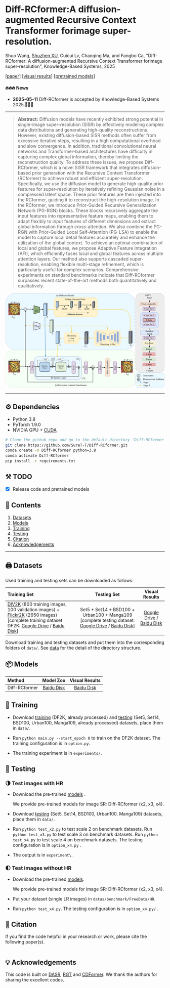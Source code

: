 # Diff-RCformer:A diffusion-augmented Recursive Context Transformer forimage super-resolution.

Shuo Wang, [Shuzhen XU](https://dgzsdxzz.github.io/ShuzhenXu/), Cuicui Lv, Chaoqing Ma, and Fangbo Ca, "Diff-RCformer: A diffusion-augmented Recursive Context Transformer forimage super-resolution", Knowledge-Based Systems, 2025

[[paper]()] [[visual results]( https://pan.baidu.com/s/18ml_ubj3bWq36tOJcmHD4A?pwd=vdms)] [[pretrained models](https://pan.baidu.com/s/19uFjSrC5W4NtpfmpJNL9SA?pwd=4jhv)]

#### 🔥🔥🔥 News

- **2025-05-11** Diff-RCformer is accepted by Knowledge-Based Systems 2025.🎊🎊🎊

---

> **Abstract:** Diffusion models have recently exhibited strong potential in single-image super-resolution (SISR) by effectively modeling complex data distributions and generating high-quality reconstructions. However, existing diffusion-based SISR methods often suffer from excessive iterative steps, resulting in a high computational overhead and slow convergence. In addition, traditional convolutional neural networks and Transformer-based architectures have difficulty in capturing complex global information, thereby limiting the reconstruction quality. To address these issues, we propose Diff-RCformer, which is a novel SISR framework that integrates diffusion-based prior generation with the Recursive Context Transformer (RCformer) to achieve robust and efficient super-resolution. Specifically, we use the diffusion model to generate high-quality prior features for super-resolution by iteratively refining Gaussian noise in a compressed latent space. These prior features are then injected into the RCformer, guiding it to reconstruct the high-resolution image. In the RCformer, we introduce Prior-Guided Recursive Generalization Network (PG-RGN) blocks. These blocks recursively aggregate the input features into representative feature maps, enabling them to adapt flexibly to input features of different dimensions and extract global information through cross-attention. We also combine the PG-RGN with Prior-Guided Local Self-Attention (PG-LSA) to enable the model to capture local detail features accurately and enhance the utilization of the global context. To achieve an optimal combination of local and global features, we propose Adaptive Feature Integration (AFI), which efficiently fuses local and global features across multiple attention layers. Our method also supports cascaded super-resolution, enabling flexible multi-stage refinement, which is particularly useful for complex scenarios. Comprehensive experiments on standard benchmarks indicate that Diff-RCformer surpasses recent state-of-the-art methods both quantitatively and qualitatively.

![](fig/Fig.1.png)

---


## ⚙️ Dependencies

- Python 3.8
- PyTorch 1.9.0
- NVIDIA GPU + [CUDA](https://developer.nvidia.com/cuda-downloads)

```bash
# Clone the github repo and go to the default directory 'Diff-RCformer'.
git clone https://github.com/SureT-T/Diff-RCformer.git
conda create -n Diff-RCformer python=3.8
conda activate Diff-RCformer
pip install -r requirements.txt
```



## ⚒️ TODO

* [x] Release code and pretrained models



## 🔗 Contents

1. [Datasets](#datasets)
1. [Models](#models)
1. [Training](#training)
1. [Testing](#testing)
1. [Citation](#citation)
1. [Acknowledgements](#acknowledgements)

---



## <a name="datasets"></a>🖨️ Datasets

Used training and testing sets can be downloaded as follows:

| Training Set                                                 |                         Testing Set                          |                        Visual Results                        |
| :----------------------------------------------------------- | :----------------------------------------------------------: | :----------------------------------------------------------: |
| [DIV2K](https://data.vision.ee.ethz.ch/cvl/DIV2K/) (800 training images, 100 validation images) +  [Flickr2K](https://cv.snu.ac.kr/research/EDSR/Flickr2K.tar) (2650 images) [complete training dataset DF2K: [Google Drive](https://drive.google.com/file/d/1TubDkirxl4qAWelfOnpwaSKoj3KLAIG4/view?usp=share_link) / [Baidu Disk](https://pan.baidu.com/s/1KIcPNz3qDsGSM0uDKl4DRw?pwd=74yc)] | Set5 + Set14 + BSD100 + Urban100 + Manga109 [complete testing dataset: [Google Drive](https://drive.google.com/file/d/1yMbItvFKVaCT93yPWmlP3883XtJ-wSee/view?usp=sharing) / [Baidu Disk](https://pan.baidu.com/s/1Tf8WT14vhlA49TO2lz3Y1Q?pwd=8xen)] | [Google Drive]() / [Baidu Disk](https://pan.baidu.com/s/10YeQAmkYI9lg2HnlzHBHxA?pwd=eb5i) |

Download training and testing datasets and put them into the corresponding folders of `data/`. See [data](data/README.md) for the detail of the directory structure.



## <a name="models"></a>📦 Models

| Method |                          Model Zoo                           |                        Visual Results                        |
| :----- | :----------------------------------------------------------: | :----------------------------------------------------------: |
| Diff-RCformer |  [Baidu Disk](https://pan.baidu.com/s/19uFjSrC5W4NtpfmpJNL9SA?pwd=4jhv) | [Baidu Disk](https://pan.baidu.com/s/18ml_ubj3bWq36tOJcmHD4A?pwd=vdms) |





## <a name="training"></a>🔧 Training

- Download [training](https://drive.google.com/file/d/1TubDkirxl4qAWelfOnpwaSKoj3KLAIG4/view?usp=share_link) (DF2K, already processed) and [testing](https://drive.google.com/file/d/1yMbItvFKVaCT93yPWmlP3883XtJ-wSee/view?usp=sharing) (Set5, Set14, BSD100, Urban100, Manga109, already processed) datasets, place them in `data/`.

- Run `python main.py --start_epoch 0` to train on the DF2K dataset. The training configuration is in `option.py`.

- The training experiment is in `experiments/`.



## <a name="testing"></a>🔨 Testing

### 🌗 Test images with HR

- Download the pre-trained [models]( https://pan.baidu.com/s/19uFjSrC5W4NtpfmpJNL9SA?pwd=4jhv ) .

  We provide pre-trained models for image SR: Diff-RCformer (x2, x3, x4).

- Download [testing](https://drive.google.com/file/d/1yMbItvFKVaCT93yPWmlP3883XtJ-wSee/view?usp=sharing) (Set5, Set14, BSD100, Urban100, Manga109) datasets, place them in `data/`.

- Run `python test_x2.py` to test scale 2 on benchmark datasets. 
Run `python test_x3.py` to test scale 3 on benchmark datasets.
Run `python test_x4.py` to test scale 4 on benchmark datasets.
 The testing configuration is in `option_x4.py` .

- The output is in `experiment\`.

### 🌓 Test images without HR

- Download the pre-trained [models]( https://pan.baidu.com/s/19uFjSrC5W4NtpfmpJNL9SA?pwd=4jhv).

  We provide pre-trained models for image SR:  Diff-RCformer (x2, x3, x4).

- Put your dataset (single LR images) in `datas/benchmark/FreeData/HR`. 
- Run `python test_x4.py`. The testing configuration is in `option_x4.py/` .



## <a name="citation"></a>📎 Citation

If you find the code helpful in your research or work, please cite the following paper(s).

```

```



## <a name="acknowledgements"></a>💡 Acknowledgements

This code is built on [DASR](https://github.com/The-Learning-And-Vision-Atelier-LAVA/DASR), [RGT](https://github.com/zhengchen1999/RGT) and [CDFormer](https://github.com/I2-Multimedia-Lab/CDFormer). We thank the authors for sharing the excellent codes.

